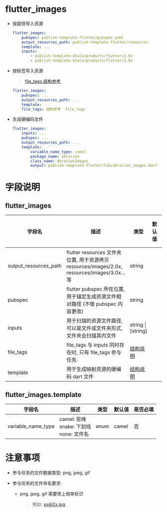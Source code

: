 # flutter_images

- 按路径导入资源

    ```yaml
    flutter_images:
        pubspec: publish-template-flutter/pubspec.yaml
        output_resources_path: publish-template-flutter/resources
        template: ...
        inputs:
            - publish-template-khala/products/flutter/2.0x
            - publish-template-khala/products/flutter/3.0x      
    ```

- 按标签导入资源
    
    > [file_tags 结构参考](./file_tags.md)

    ```yaml
    flutter_images:
        pubspec: ...
        output_resources_path: ...
        template: ...
        file_tags: 结构参考 `file_tags`
    ```

- 生成硬编码文件

    ```yaml
    flutter_images:
        inputs: ...
        pubspec: ...
        output_resources_path: ...
        template:
            variable_name_type: camel
            package_name: abrarion
            class_name: AbrarionImages
            output: publish-template-flutter/lib/abrarion_images.dart
    ```

# 字段说明

## flutter_images

| 字段名       | 描述                     | 类型               | 默认值 | 是否必填 |
| ------------ | ------------------------ | ------------------ | ------ | -------- |
| output_resources_path | flutter resources 文件夹位置, 用于资源拷贝 resources/images/2.0x, resources/images/3.0x...等 | string |  | 是 |
| pubspec | flutter pubspec 所在位置, 用于锚定生成资源文件相对路径 (不做 pubspec 内容更改) | string |  | 是 |
| inputs | 用于扫描的资源文件路径, 可以是文件或文件夹形式, 文件夹会扫描其内文件 | string \| [string] |  | 否 |
| file_tags | file_tags 与 inputs 同时存在时, 只有 file_tags 参与任务. | [结构说明](./file_tags.md) |  | 否 |
| template | 用于生成映射资源的硬编码 dart 文件 | [结构说明](#flutterimagestemplate) |  | 否 |

## flutter_images.template

| 字段名       | 描述                     | 类型               | 默认值 | 是否必填 |
| ------------ | ------------------------ | ------------------ | ------ | -------- |
| variable_name_type | camel: 驼峰 <br />snake: 下划线<br /> none: 文件名 | enum | camel | 否|

# 注意事项

- 参与任务的文件数据类型: png, jpeg, gif
- 参与任务的文件命名要求:
    
    - png, jpeg, gif 需要带上倍率标识
    
        > 例如: xx@2x.jpg
